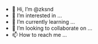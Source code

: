 - 👋 Hi, I’m @zksnd
- 👀 I’m interested in ...
- 🌱 I’m currently learning ...
- 💞️ I’m looking to collaborate on ...
- 📫 How to reach me ...

<!---
zksnd/zksnd is a ✨ special ✨ repository because its `README.md` (this file) appears on your GitHub profile.
You can click the Preview link to take a look at your changes.
--->
